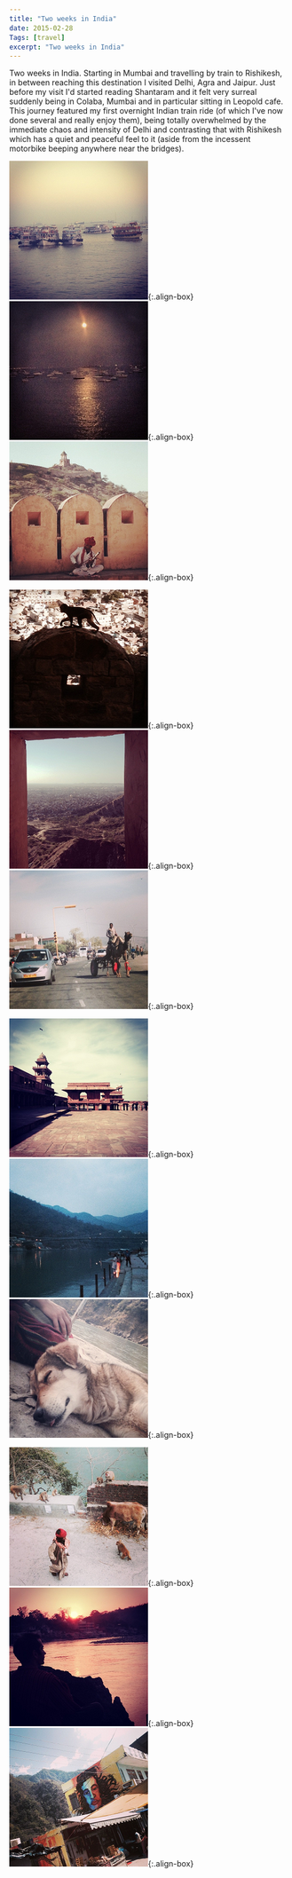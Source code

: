 ```yaml
---
title: "Two weeks in India"
date: 2015-02-28
Tags: [travel]
excerpt: "Two weeks in India"
---
```


Two weeks in India. Starting in Mumbai and travelling by train to Rishikesh, in between reaching this destination I visited Delhi, Agra and Jaipur. Just before my visit I'd started reading Shantaram and it felt very surreal suddenly being in Colaba, Mumbai and in particular sitting in Leopold cafe. This journey featured my first overnight Indian train ride (of which I've now done several and really enjoy them), being totally overwhelmed by the immediate chaos and intensity of Delhi and contrasting that with Rishikesh which has a quiet and peaceful feel to it (aside from the incessent motorbike beeping anywhere near the bridges).  

![India2015p01](/images/photograph/India2015p01.png "India2015p01"){:.align-box}
![India2015p02](/images/photograph/India2015p02.png "India2015p02"){:.align-box}
![India2015p03](/images/photograph/India2015p03.png "India2015p03"){:.align-box}

![India2015p04](/images/photograph/India2015p04.png "India2015p04"){:.align-box}
![India2015p05](/images/photograph/India2015p05.png "India2015p05"){:.align-box}
![India2015p06](/images/photograph/India2015p06.png "India2015p06"){:.align-box}

![India2015p07](/images/photograph/India2015p07.png "India2015p07"){:.align-box}
![India2015p08](/images/photograph/India2015p08.png "India2015p08"){:.align-box}
![India2015p09](/images/photograph/India2015p09.png "India2015p09"){:.align-box}

![India2015p10](/images/photograph/India2015p10.png "India2015p10"){:.align-box}
![India2015p11](/images/photograph/India2015p11.png "India2015p11"){:.align-box}
![India2015p12](/images/photograph/India2015p12.png "India2015p12"){:.align-box}
